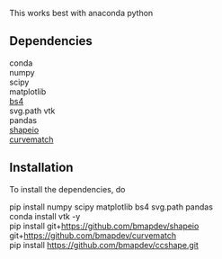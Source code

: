 This works best with anaconda python

Dependencies
------------
conda  
numpy  
scipy  
matplotlib  
[bs4](https://www.crummy.com/software/BeautifulSoup/)  
svg.path
vtk  
pandas  
[shapeio](https://github.com/bmapdev/shapeio)  
[curvematch](https://github.com/bmapdev/curvematch)  



Installation
------------
To install the dependencies, do

pip install numpy scipy matplotlib bs4 svg.path pandas  
conda install vtk -y  
pip install git+https://github.com/bmapdev/shapeio git+https://github.com/bmapdev/curvematch  
pip install https://github.com/bmapdev/ccshape.git


